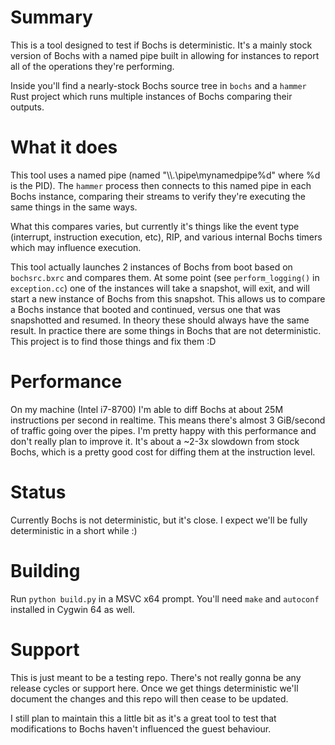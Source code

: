 # Summary

This is a tool designed to test if Bochs is deterministic. It's a mainly stock version of Bochs with a named pipe built in allowing for instances to report all of the operations they're performing.

Inside you'll find a nearly-stock Bochs source tree in `bochs` and a `hammer` Rust project which runs multiple instances of Bochs comparing their outputs.

# What it does

This tool uses a named pipe (named "\\\\.\\pipe\\mynamedpipe%d" where %d is the PID). The `hammer` process then connects to this named pipe in each Bochs instance, comparing their streams to verify they're executing the same things in the same ways.

What this compares varies, but currently it's things like the event type (interrupt, instruction execution, etc), RIP, and various internal Bochs timers which may influence execution.

This tool actually launches 2 instances of Bochs from boot based on `bochsrc.bxrc` and compares them. At some point (see `perform_logging()` in `exception.cc`) one of the instances will take a snapshot, will exit, and will start a new instance of Bochs from this snapshot. This allows us to compare a Bochs instance that booted and continued, versus one that was snapshotted and resumed. In theory these should always have the same result. In practice there are some things in Bochs that are not deterministic. This project is to find those things and fix them :D

# Performance

On my machine (Intel i7-8700) I'm able to diff Bochs at about 25M instructions per second in realtime. This means there's almost 3 GiB/second of traffic going over the pipes. I'm pretty happy with this performance and don't really plan to improve it. It's about a ~2-3x slowdown from stock Bochs, which is a pretty good cost for diffing them at the instruction level.

# Status

Currently Bochs is not deterministic, but it's close. I expect we'll be fully deterministic in a short while :)

# Building

Run `python build.py` in a MSVC x64 prompt. You'll need `make` and `autoconf` installed in Cygwin 64 as well.

# Support

This is just meant to be a testing repo. There's not really gonna be any release cycles or support here. Once we get things deterministic we'll document the changes and this repo will then cease to be updated.

I still plan to maintain this a little bit as it's a great tool to test that modifications to Bochs haven't influenced the guest behaviour.
